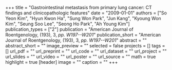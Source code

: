 +++
title = "Gastrointestinal metastasis from primary lung cancer: CT findings and clinicopathologic features"
date = "2009-01-01"
authors = ["So Yeon Kim", "Hyun Kwon Ha", "Sung Won Park", "Jun Kang", "Kyoung Won Kim", "Seung Soo Lee", "Seong Ho Park", "Ah Young Kim"]
publication_types = ["2"]
publication = "American Journal of Roentgenology, (193), 3, _pp. W197--W201_"
publication_short = "American Journal of Roentgenology, (193), 3, _pp. W197--W201_"
abstract = ""
abstract_short = ""
image_preview = ""
selected = false
projects = []
tags = []
url_pdf = ""
url_preprint = ""
url_code = ""
url_dataset = ""
url_project = ""
url_slides = ""
url_video = ""
url_poster = ""
url_source = ""
math = true
highlight = true
[header]
image = ""
caption = ""
+++
